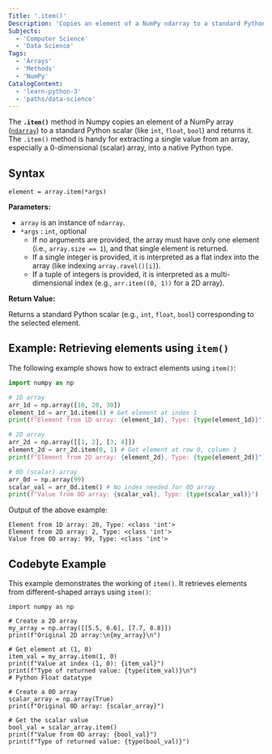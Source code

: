 ```yaml
---
Title: '.item()'
Description: 'Copies an element of a NumPy ndarray to a standard Python scalar and returns it.'
Subjects:
  - 'Computer Science'
  - 'Data Science'
Tags:
  - 'Arrays'
  - 'Methods'
  - 'NumPy'
CatalogContent:
  - 'learn-python-3'
  - 'paths/data-science'
---
```


The **`.item()`** method in Numpy copies an element of a NumPy array ([`ndarray`](https://www.codecademy.com/resources/docs/numpy/ndarray)) to a standard Python scalar (like `int`, `float`, `bool`) and returns it. The `.item()` method is handy for extracting a single value from an array, especially a 0-dimensional (scalar) array, into a native Python type.

## Syntax

```pseudo
element = array.item(*args)
```

**Parameters:**

- `array` is an instance of `ndarray`.
- `*args` : `int`, optional
  - If no arguments are provided, the array must have only one element (i.e., `array.size == 1`), and that single element is returned.
  - If a single integer is provided, it is interpreted as a flat index into the array (like indexing `array.ravel()[i]`).
  - If a tuple of integers is provided, it is interpreted as a multi-dimensional index (e.g., `arr.item((0, 1))` for a 2D array).

**Return Value:**

Returns a standard Python scalar (e.g., `int`, `float`, `bool`) corresponding to the selected element.

## Example: Retrieving elements using `item()`

The following example shows how to extract elements using `item()`:

```py
import numpy as np

# 1D array
arr_1d = np.array([10, 20, 30])
element_1d = arr_1d.item(1) # Get element at index 1
print(f"Element from 1D array: {element_1d}, Type: {type(element_1d)}")

# 2D array
arr_2d = np.array([[1, 2], [3, 4]])
element_2d = arr_2d.item(0, 1) # Get element at row 0, column 1
print(f"Element from 2D array: {element_2d}, Type: {type(element_2d)}")

# 0D (scalar) array
arr_0d = np.array(99)
scalar_val = arr_0d.item() # No index needed for 0D array
print(f"Value from 0D array: {scalar_val}, Type: {type(scalar_val)}")
```

Output of the above example:

```shell
Element from 1D array: 20, Type: <class 'int'>
Element from 2D array: 2, Type: <class 'int'>
Value from 0D array: 99, Type: <class 'int'>
```

## Codebyte Example

This example demonstrates the working of `item()`. It retrieves elements from different-shaped arrays using `item()`:

```codebyte/python
import numpy as np

# Create a 2D array
my_array = np.array([[5.5, 6.6], [7.7, 8.8]])
print(f"Original 2D array:\n{my_array}\n")

# Get element at (1, 0)
item_val = my_array.item(1, 0)
print(f"Value at index (1, 0): {item_val}")
print(f"Type of returned value: {type(item_val)}\n")
# Python Float datatype

# Create a 0D array
scalar_array = np.array(True)
print(f"Original 0D array: {scalar_array}")

# Get the scalar value
bool_val = scalar_array.item()
print(f"Value from 0D array: {bool_val}")
print(f"Type of returned value: {type(bool_val)}")
```
